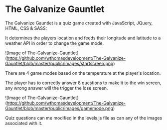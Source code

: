 <h1>The Galvanize Gauntlet</h1>

The Galvanize Gauntlet is a quiz game created with JavaScript, JQuery, HTML, CSS & SASS: 

It determines the players location and feeds their longitude and latitude to a weather API in order to change the game mode.

![Image of The-Galvanize-Gauntlet]
(https://github.com/wthomasdevelopment/The-Galvanize-Gauntlet/blob/master/public/images/startscreen.png)


There are 4 game modes based on the temperature at the player's location. 

The player has to correctly answer 8 questions to make it to the win screen, any wrong answer will the trigger the lose screen.

![Image of The-Galvanize-Gauntlet]
(https://github.com/wthomasdevelopment/The-Galvanize-Gauntlet/blob/master/public/images/gamemode.png)




Quiz questions can me modified in the levels.js file as can any of the images associated with it.
